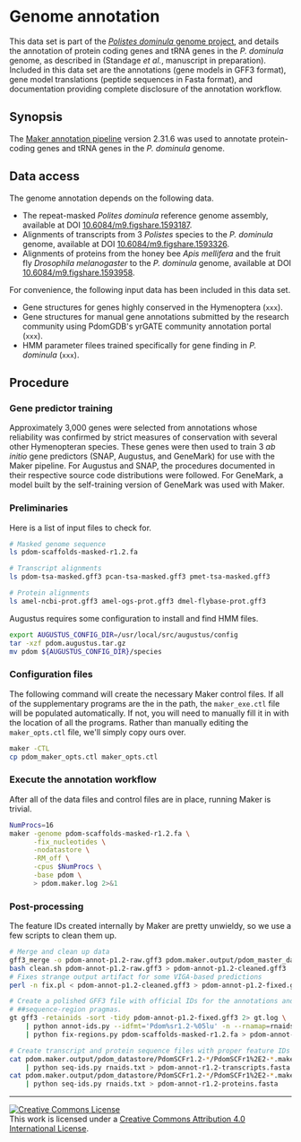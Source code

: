 # Genome annotation

This data set is part of the [*Polistes dominula* genome project][pdomproj], and details the annotation of protein coding genes and tRNA genes in the *P. dominula* genome, as described in (Standage *et al.*, manuscript in preparation).
Included in this data set are the annotations (gene models in GFF3 format), gene model translations (peptide sequences in Fasta format), and documentation providing complete disclosure of the annotation workflow.

## Synopsis

The [Maker annotation pipeline][] version 2.31.6 was used to annotate protein-coding genes and tRNA genes in the *P. dominula* genome.

## Data access

The genome annotation depends on the following data.

- The repeat-masked *Polites dominula* reference genome assembly, available at DOI [10.6084/m9.figshare.1593187](http://dx.doi.org/10.6084/m9.figshare.1593187).
- Alignments of transcripts from 3 *Polistes* species to the *P. dominula* genome, available at DOI [10.6084/m9.figshare.1593326](http://dx.doi.org/10.6084/m9.figshare.1593326).
- Alignments of proteins from the honey bee *Apis mellifera* and the fruit fly *Drosophila melanogaster* to the *P. dominula* genome, available at DOI [10.6084/m9.figshare.1593958](http://dx.doi.org/10.6084/m9.figshare.1593958).

For convenience, the following input data has been included in this data set.

- Gene structures for genes highly conserved in the Hymenoptera (`xxx`).
- Gene structures for manual gene annotations submitted by the research community using PdomGDB's yrGATE community annotation portal (`xxx`).
- HMM parameter filees trained specifically for gene finding in *P. dominula* (`xxx`).

## Procedure

### Gene predictor training

Approximately 3,000 genes were selected from annotations whose reliability was confirmed by strict measures of conservation with several other Hymenopteran species.
These genes were then used to train 3 *ab initio* gene predictors (SNAP, Augustus, and GeneMark) for use with the Maker pipeline.
For Augustus and SNAP, the procedures documented in their respective source code distributions were followed.
For GeneMark, a model built by the self-training version of GeneMark was used with Maker.

### Preliminaries

Here is a list of input files to check for.

```bash
# Masked genome sequence
ls pdom-scaffolds-masked-r1.2.fa

# Transcript alignments
ls pdom-tsa-masked.gff3 pcan-tsa-masked.gff3 pmet-tsa-masked.gff3

# Protein alignments
ls amel-ncbi-prot.gff3 amel-ogs-prot.gff3 dmel-flybase-prot.gff3
```

Augustus requires some configuration to install and find HMM files.

```bash
export AUGUSTUS_CONFIG_DIR=/usr/local/src/augustus/config
tar -xzf pdom.augustus.tar.gz
mv pdom ${AUGUSTUS_CONFIG_DIR}/species
```

### Configuration files

The following command will create the necessary Maker control files.
If all of the supplementary programs are the in the path, the `maker_exe.ctl` file will be populated automatically.
If not, you will need to manually fill it in with the location of all the programs.
Rather than manually editing the `maker_opts.ctl` file, we'll simply copy ours over.

```bash
maker -CTL
cp pdom_maker_opts.ctl maker_opts.ctl
```

### Execute the annotation workflow

After all of the data files and control files are in place, running Maker is trivial.

```bash
NumProcs=16
maker -genome pdom-scaffolds-masked-r1.2.fa \
      -fix_nucleotides \
      -nodatastore \
      -RM_off \
      -cpus $NumProcs \
      -base pdom \
      > pdom.maker.log 2>&1
```

### Post-processing

The feature IDs created internally by Maker are pretty unwieldy, so we use a few scripts to clean them up.

```bash
# Merge and clean up data
gff3_merge -o pdom-annot-p1.2-raw.gff3 pdom.maker.output/pdom_master_datastore_index.log
bash clean.sh pdom-annot-p1.2-raw.gff3 > pdom-annot-p1.2-cleaned.gff3
# Fixes strange output artifact for some VIGA-based predictions
perl -n fix.pl < pdom-annot-p1.2-cleaned.gff3 > pdom-annot-p1.2-fixed.gff3

# Create a polished GFF3 file with official IDs for the annotations and proper
# ##sequence-region pragmas.
gt gff3 -retainids -sort -tidy pdom-annot-p1.2-fixed.gff3 2> gt.log \
    | python annot-ids.py --idfmt='Pdom%sr1.2-%05lu' -n --rnamap=rnaids.txt --dbxref=MAKER - \
    | python fix-regions.py pdom-scaffolds-masked-r1.2.fa > pdom-annot-r1.2.gff3

# Create transcript and protein sequence files with proper feature IDs
cat pdom.maker.output/pdom_datastore/PdomSCFr1.2-*/PdomSCFr1%2E2-*.maker.transcripts.fasta \
    | python seq-ids.py rnaids.txt > pdom-annot-r1.2-transcripts.fasta
cat pdom.maker.output/pdom_datastore/PdomSCFr1.2-*/PdomSCFr1%2E2-*.maker.proteins.fasta \
    | python seq-ids.py rnaids.txt > pdom-annot-r1.2-proteins.fasta
```

------

[![Creative Commons License](https://i.creativecommons.org/l/by/4.0/88x31.png)][ccby4]  
This work is licensed under a [Creative Commons Attribution 4.0 International License][ccby4].


[pdomproj]: https://github.com/PdomGenomeProject
[Maker annotation pipeline]: http://www.yandell-lab.org/software/maker.html
[ccby4]: http://creativecommons.org/licenses/by/4.0/
